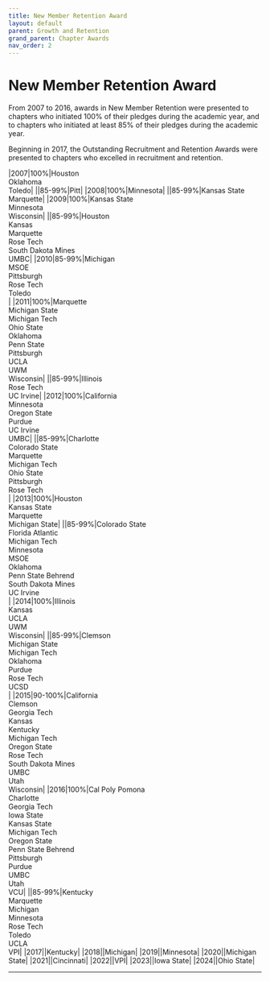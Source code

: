```yaml
---
title: New Member Retention Award
layout: default
parent: Growth and Retention
grand_parent: Chapter Awards
nav_order: 2
---
```

# New Member Retention Award

From 2007 to 2016, awards in New Member Retention were presented to chapters who initiated 100% of their pledges during the academic year, and to chapters who initiated at least 85% of their pledges during the academic year.

Beginning in 2017, the Outstanding Recruitment and Retention Awards were presented to chapters who excelled in recruitment and retention.

|2007|100%|Houston<br>Oklahoma<br>Toledo|
||85-99%|Pitt|
|2008|100%|Minnesota|
||85-99%|Kansas State<br>Marquette|
|2009|100%|Kansas State<br>Minnesota<br>Wisconsin|
||85-99%|Houston<br>Kansas<br>Marquette<br>Rose Tech<br>South Dakota Mines<br>UMBC|
|2010|85-99%|Michigan<br>	    MSOE<br>		Pittsburgh<br>		Rose Tech<br>		Toledo<br>|
|2011|100%|Marquette<br>Michigan State<br>Michigan Tech<br>Ohio State<br>Oklahoma<br>Penn State<br>Pittsburgh<br>UCLA<br>UWM<br>Wisconsin|
||85-99%|Illinois<br>Rose Tech<br>UC Irvine|
|2012|100%|California<br>Minnesota<br>Oregon State<br>Purdue<br>UC Irvine<br>UMBC|
||85-99%|Charlotte<br>Colorado State<br>Marquette<br>Michigan Tech<br>Ohio State<br>Pittsburgh<br>Rose Tech<br>|
|2013|100%|Houston<br>Kansas State<br>Marquette<br>Michigan State|
||85-99%|Colorado State<br>Florida Atlantic<br>Michigan Tech<br>Minnesota<br>MSOE<br>Oklahoma<br>Penn State Behrend<br>South Dakota Mines<br>UC Irvine<br>|
|2014|100%|Illinois<br>Kansas<br>UCLA<br>UWM<br>Wisconsin|
||85-99%|Clemson<br>Michigan State<br>Michigan Tech<br>Oklahoma<br>Purdue<br>Rose Tech<br>UCSD<br>|
|2015|90-100%|California<br>Clemson<br>Georgia Tech<br>Kansas<br>Kentucky<br>Michigan Tech<br>Oregon State<br>Rose Tech<br>South Dakota Mines<br>UMBC<br>Utah<br>Wisconsin|
|2016|100%|Cal Poly Pomona<br>Charlotte<br>Georgia Tech<br>Iowa State<br>Kansas State<br>Michigan Tech<br>Oregon State<br>Penn State Behrend<br>Pittsburgh<br>Purdue<br>UMBC<br>Utah<br>VCU|
||85-99%|Kentucky<br>Marquette<br>Michigan<br>Minnesota<br>Rose Tech<br>Toledo<br>UCLA<br>VPI|
|2017||Kentucky|
|2018||Michigan|
|2019||Minnesota|
|2020||Michigan State|
|2021||Cincinnati|
|2022||VPI|
|2023||Iowa State|
|2024||Ohio State|

----